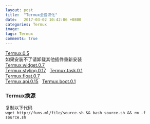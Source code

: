 ```yaml
---
layout: post
title:  "Termux全套汉化"
date:   2017-03-02 10:42:06 +0800
categories: Termux
image:
tags: Termux
comments: true
---
```

[Termux.0.5](http://funs.ml/file/Termux.apk)   
如果安装不了请卸载其他插件重新安装   
[Termux.widget.0.7](http://funs.ml/file/Termux.widget.0.7.apk)   
[Termux.styling.0.17](http://funs.ml/file/Termux.styling.0.17.apk)   
[Termux.task.0.1](http://funs.ml/file/Termux.task.0.1.apk)   
[Termux.float.0.7](http://funs.ml/file/Termux.float.0.7.apk)   
[Termux.api.0.15](http://funs.ml/file/Termux.api.0.15.apk)   
[Termux.boot.0.1](http://funs.ml/file/Termux.boot.0.1.apk)   

### Termux换源

复制以下代码   
`wget http://funs.ml/file/source.sh && bash source.sh && rm -f source.sh`
